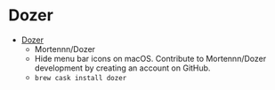 # Dozer
- [Dozer](https://github.com/Mortennn/Dozer)
  -  Mortennn/Dozer
  - Hide menu bar icons on macOS. Contribute to Mortennn/Dozer development by creating an account on GitHub.
  - `brew cask install dozer`
